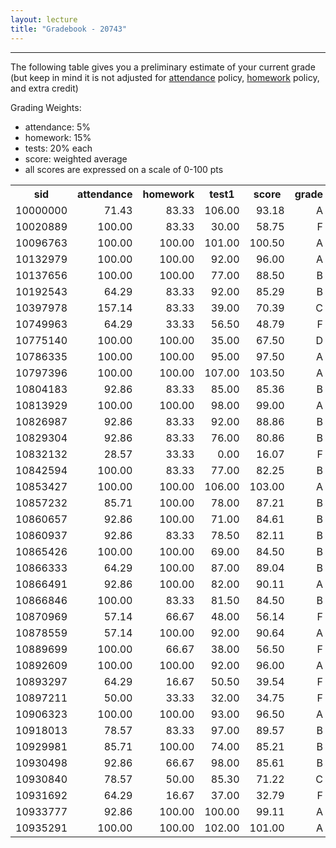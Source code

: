 ```yaml
---
layout: lecture
title: "Gradebook - 20743"
---
```


-----

The following table gives you a preliminary estimate of your current grade (but keep in mind it is not adjusted for <a href="../syllabus#attendance-policy">attendance</a> policy, <a href="../syllabus#hw-policy">homework</a> policy, and extra credit)

Grading Weights:

- attendance: 5%
- homework: 15%
- tests: 20% each
- score: weighted average
- all scores are expressed on a scale of 0-100 pts

<!-- html table generated in R 3.2.3 by xtable 1.8-2 package -->
<!-- Tue Mar 29 18:05:15 2016 -->
<table >
<tr> <th> sid </th> <th> attendance </th> <th> homework </th> <th> test1 </th> <th> score </th> <th> grade </th>  </tr>
  <tr> <td align="right"> 10000000 </td> <td align="right"> 71.43 </td> <td align="right"> 83.33 </td> <td align="right"> 106.00 </td> <td align="right"> 93.18 </td> <td align="right"> A </td> </tr>
  <tr> <td align="right"> 10020889 </td> <td align="right"> 100.00 </td> <td align="right"> 83.33 </td> <td align="right"> 30.00 </td> <td align="right"> 58.75 </td> <td align="right"> F </td> </tr>
  <tr> <td align="right"> 10096763 </td> <td align="right"> 100.00 </td> <td align="right"> 100.00 </td> <td align="right"> 101.00 </td> <td align="right"> 100.50 </td> <td align="right"> A </td> </tr>
  <tr> <td align="right"> 10132979 </td> <td align="right"> 100.00 </td> <td align="right"> 100.00 </td> <td align="right"> 92.00 </td> <td align="right"> 96.00 </td> <td align="right"> A </td> </tr>
  <tr> <td align="right"> 10137656 </td> <td align="right"> 100.00 </td> <td align="right"> 100.00 </td> <td align="right"> 77.00 </td> <td align="right"> 88.50 </td> <td align="right"> B </td> </tr>
  <tr> <td align="right"> 10192543 </td> <td align="right"> 64.29 </td> <td align="right"> 83.33 </td> <td align="right"> 92.00 </td> <td align="right"> 85.29 </td> <td align="right"> B </td> </tr>
  <tr> <td align="right"> 10397978 </td> <td align="right"> 157.14 </td> <td align="right"> 83.33 </td> <td align="right"> 39.00 </td> <td align="right"> 70.39 </td> <td align="right"> C </td> </tr>
  <tr> <td align="right"> 10749963 </td> <td align="right"> 64.29 </td> <td align="right"> 33.33 </td> <td align="right"> 56.50 </td> <td align="right"> 48.79 </td> <td align="right"> F </td> </tr>
  <tr> <td align="right"> 10775140 </td> <td align="right"> 100.00 </td> <td align="right"> 100.00 </td> <td align="right"> 35.00 </td> <td align="right"> 67.50 </td> <td align="right"> D </td> </tr>
  <tr> <td align="right"> 10786335 </td> <td align="right"> 100.00 </td> <td align="right"> 100.00 </td> <td align="right"> 95.00 </td> <td align="right"> 97.50 </td> <td align="right"> A </td> </tr>
  <tr> <td align="right"> 10797396 </td> <td align="right"> 100.00 </td> <td align="right"> 100.00 </td> <td align="right"> 107.00 </td> <td align="right"> 103.50 </td> <td align="right"> A </td> </tr>
  <tr> <td align="right"> 10804183 </td> <td align="right"> 92.86 </td> <td align="right"> 83.33 </td> <td align="right"> 85.00 </td> <td align="right"> 85.36 </td> <td align="right"> B </td> </tr>
  <tr> <td align="right"> 10813929 </td> <td align="right"> 100.00 </td> <td align="right"> 100.00 </td> <td align="right"> 98.00 </td> <td align="right"> 99.00 </td> <td align="right"> A </td> </tr>
  <tr> <td align="right"> 10826987 </td> <td align="right"> 92.86 </td> <td align="right"> 83.33 </td> <td align="right"> 92.00 </td> <td align="right"> 88.86 </td> <td align="right"> B </td> </tr>
  <tr> <td align="right"> 10829304 </td> <td align="right"> 92.86 </td> <td align="right"> 83.33 </td> <td align="right"> 76.00 </td> <td align="right"> 80.86 </td> <td align="right"> B </td> </tr>
  <tr> <td align="right"> 10832132 </td> <td align="right"> 28.57 </td> <td align="right"> 33.33 </td> <td align="right"> 0.00 </td> <td align="right"> 16.07 </td> <td align="right"> F </td> </tr>
  <tr> <td align="right"> 10842594 </td> <td align="right"> 100.00 </td> <td align="right"> 83.33 </td> <td align="right"> 77.00 </td> <td align="right"> 82.25 </td> <td align="right"> B </td> </tr>
  <tr> <td align="right"> 10853427 </td> <td align="right"> 100.00 </td> <td align="right"> 100.00 </td> <td align="right"> 106.00 </td> <td align="right"> 103.00 </td> <td align="right"> A </td> </tr>
  <tr> <td align="right"> 10857232 </td> <td align="right"> 85.71 </td> <td align="right"> 100.00 </td> <td align="right"> 78.00 </td> <td align="right"> 87.21 </td> <td align="right"> B </td> </tr>
  <tr> <td align="right"> 10860657 </td> <td align="right"> 92.86 </td> <td align="right"> 100.00 </td> <td align="right"> 71.00 </td> <td align="right"> 84.61 </td> <td align="right"> B </td> </tr>
  <tr> <td align="right"> 10860937 </td> <td align="right"> 92.86 </td> <td align="right"> 83.33 </td> <td align="right"> 78.50 </td> <td align="right"> 82.11 </td> <td align="right"> B </td> </tr>
  <tr> <td align="right"> 10865426 </td> <td align="right"> 100.00 </td> <td align="right"> 100.00 </td> <td align="right"> 69.00 </td> <td align="right"> 84.50 </td> <td align="right"> B </td> </tr>
  <tr> <td align="right"> 10866333 </td> <td align="right"> 64.29 </td> <td align="right"> 100.00 </td> <td align="right"> 87.00 </td> <td align="right"> 89.04 </td> <td align="right"> B </td> </tr>
  <tr> <td align="right"> 10866491 </td> <td align="right"> 92.86 </td> <td align="right"> 100.00 </td> <td align="right"> 82.00 </td> <td align="right"> 90.11 </td> <td align="right"> A </td> </tr>
  <tr> <td align="right"> 10866846 </td> <td align="right"> 100.00 </td> <td align="right"> 83.33 </td> <td align="right"> 81.50 </td> <td align="right"> 84.50 </td> <td align="right"> B </td> </tr>
  <tr> <td align="right"> 10870969 </td> <td align="right"> 57.14 </td> <td align="right"> 66.67 </td> <td align="right"> 48.00 </td> <td align="right"> 56.14 </td> <td align="right"> F </td> </tr>
  <tr> <td align="right"> 10878559 </td> <td align="right"> 57.14 </td> <td align="right"> 100.00 </td> <td align="right"> 92.00 </td> <td align="right"> 90.64 </td> <td align="right"> A </td> </tr>
  <tr> <td align="right"> 10889699 </td> <td align="right"> 100.00 </td> <td align="right"> 66.67 </td> <td align="right"> 38.00 </td> <td align="right"> 56.50 </td> <td align="right"> F </td> </tr>
  <tr> <td align="right"> 10892609 </td> <td align="right"> 100.00 </td> <td align="right"> 100.00 </td> <td align="right"> 92.00 </td> <td align="right"> 96.00 </td> <td align="right"> A </td> </tr>
  <tr> <td align="right"> 10893297 </td> <td align="right"> 64.29 </td> <td align="right"> 16.67 </td> <td align="right"> 50.50 </td> <td align="right"> 39.54 </td> <td align="right"> F </td> </tr>
  <tr> <td align="right"> 10897211 </td> <td align="right"> 50.00 </td> <td align="right"> 33.33 </td> <td align="right"> 32.00 </td> <td align="right"> 34.75 </td> <td align="right"> F </td> </tr>
  <tr> <td align="right"> 10906323 </td> <td align="right"> 100.00 </td> <td align="right"> 100.00 </td> <td align="right"> 93.00 </td> <td align="right"> 96.50 </td> <td align="right"> A </td> </tr>
  <tr> <td align="right"> 10918013 </td> <td align="right"> 78.57 </td> <td align="right"> 83.33 </td> <td align="right"> 97.00 </td> <td align="right"> 89.57 </td> <td align="right"> B </td> </tr>
  <tr> <td align="right"> 10929981 </td> <td align="right"> 85.71 </td> <td align="right"> 100.00 </td> <td align="right"> 74.00 </td> <td align="right"> 85.21 </td> <td align="right"> B </td> </tr>
  <tr> <td align="right"> 10930498 </td> <td align="right"> 92.86 </td> <td align="right"> 66.67 </td> <td align="right"> 98.00 </td> <td align="right"> 85.61 </td> <td align="right"> B </td> </tr>
  <tr> <td align="right"> 10930840 </td> <td align="right"> 78.57 </td> <td align="right"> 50.00 </td> <td align="right"> 85.30 </td> <td align="right"> 71.22 </td> <td align="right"> C </td> </tr>
  <tr> <td align="right"> 10931692 </td> <td align="right"> 64.29 </td> <td align="right"> 16.67 </td> <td align="right"> 37.00 </td> <td align="right"> 32.79 </td> <td align="right"> F </td> </tr>
  <tr> <td align="right"> 10933777 </td> <td align="right"> 92.86 </td> <td align="right"> 100.00 </td> <td align="right"> 100.00 </td> <td align="right"> 99.11 </td> <td align="right"> A </td> </tr>
  <tr> <td align="right"> 10935291 </td> <td align="right"> 100.00 </td> <td align="right"> 100.00 </td> <td align="right"> 102.00 </td> <td align="right"> 101.00 </td> <td align="right"> A </td> </tr>
   </table>

